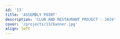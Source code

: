 ```yaml
---
id: '13'
title: 'ASSEMBLY POINT'
description: 'CLUB AND RESTAURANT PROJECT - 2019'
cover: '/projects/13/banner.jpg'
align: left
---
```

